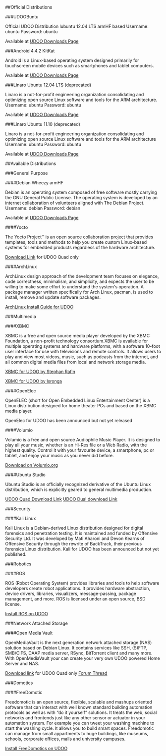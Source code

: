 ##Official Distributions

###UDOOBuntu

Official UDOO Distribution lubuntu 12.04 LTS armHF based Username: ubuntu Password: ubuntu

Available at [UDOO Downloads Page](http://www.udoo.org/downloads/)

###Android 4.4.2 KitKat

Android is a Linux-based operating system designed primarily for touchscreen mobile devices such as smartphones and tablet computers.

Available at [UDOO Downloads Page](http://www.udoo.org/downloads/)

###Linaro Ubuntu 12.04 LTS (deprecated)

Linaro is a not-for-profit engineering organization consolidating and optimizing open source Linux software and tools for the ARM architecture. Username: ubuntu Password: ubuntu

Available at [UDOO Downloads Page](http://www.udoo.org/downloads/)

###Linaro Ubuntu 11.10 (deprecated)

Linaro is a not-for-profit engineering organization consolidating and optimizing open source Linux software and tools for the ARM architecture Username: ubuntu Password: ubuntu

Available at [UDOO Downloads Page](http://www.udoo.org/downloads/)

##Available Distributions

###General Purpose

####Debian Wheezy armHF

Debian is an operating system composed of free software mostly carrying the GNU General Public License. The operating system is developed by an internet collaboration of volunteers aligned with The Debian Project. Username: debian Password: debian

Available at [UDOO Downloads Page](http://www.udoo.org/downloads/)

####Yocto

The Yocto Project™ is an open source collaboration project that provides templates, tools and methods to help you create custom Linux-based systems for embedded products regardless of the hardware architecture.

[Download Link](http://download.udoo.org/files/UDOO_Quad/Yocto_img/udoo_quad_revC_yocto_090713.zip) for UDOO Quad only

####ArchLinux

ArchLinux design approach of the development team focuses on elegance, code correctness, minimalism, and simplicity, and expects the user to be willing to make some effort to understand the system's operation. A package manager written specifically for Arch Linux, pacman, is used to install, remove and update software packages.

[ArchLinux Install Guide for UDOO](http://archlinuxarm.org/platforms/armv7/freescale/udoo)

###Multimedia

####XBMC

XBMC is a free and open source media player developed by the XBMC Foundation, a non-profit technology consortium.XBMC is available for multiple operating systems and hardware platforms, with a software 10-foot user interface for use with televisions and remote controls. It allows users to play and view most videos, music, such as podcasts from the internet, and all common digital media files from local and network storage media.

[XBMC for UDOO by Stephan Rafin](http://www.udoo.org/forum/viewtopic.php?f=28&t=518)

[XBMC for UDOO by Isronga](http://www.udoo.org/forum/viewtopic.php?f=28&t=357)

####OpenElec

OpenELEC (short for Open Embedded Linux Entertainment Center) is a Linux distribution designed for home theater PCs and based on the XBMC media player.

OpenElec for UDOO has been announced but not yet released

####Volumio

Volumio is a free and open source Audiophile Music Player. It is designed to play all your music, whether is an Hi-Res file or a Web Radio, with the highest quality. Control it with your favourite device, a smartphone, pc or tablet, and enjoy your music as you never did before.

[Download on Volumio.org](http://volumio.org/get-started/)

####Ubuntu Studio

Ubuntu Studio is an officially recognized derivative of the Ubuntu Linux distribution, which is explicitly geared to general multimedia production.

[UDOO Quad Download Link](http://sourceforge.net/projects/udooboard/files/UDOO_Quad/Ubuntu_Studio_img/)
[UDOO Dual download Link](http://sourceforge.net/projects/udooboard/files/UDOO_Dual/Ubuntu_Studio_img/)

###Security

####Kali Linux

Kali Linux is a Debian-derived Linux distribution designed for digital forensics and penetration testing. It is maintained and funded by Offensive Security Ltd. It was developed by Mati Aharoni and Devon Kearns of Offensive Security through the rewrite of BackTrack, their previous forensics Linux distribution.
Kali for UDOO has been announced but not yet published.

###Robotics

####ROS

ROS (Robot Operating System) provides libraries and tools to help software developers create robot applications. It provides hardware abstraction, device drivers, libraries, visualizers, message-passing, package management, and more. ROS is licensed under an open source, BSD license.

[Install ROS on UDOO](http://wiki.ros.org/hydro/Installation/UDOO)

###Network Attached Storage

####Open Media Vault

OpenMediaVault is the next generation network attached storage (NAS) solution based on Debian Linux. It contains services like SSH, (S)FTP, SMB/CIFS, DAAP media server, RSync, BitTorrent client and many more. With OpenMediaVault your can create your very own UDOO powered Home Server and NAS.

[Download link](http://sourceforge.net/projects/minimaldeb/files/Open%20Media%20Vault%20Udoo/Quad/OMV_Udoo_Quad.zip/download) for UDOO Quad only [Forum Thread](http://www.udoo.org/forum/open-media-vault-nas-operating-system-t337.html)

###Domotics

####FreeDomotic

Freedomotic is an open source, flexible, scalable and mashups oriented software that can interact with well known standard building automation protocols as well as with “do it yourself” solutions. It treats the web, social networks and frontends just like any other sensor or actuator in your automation system. For example you can tweet your washing machine to start the washing cycle. It allows you to build smart spaces. Freedomotic can manage from small appartments to huge buildings, like museums, schools, corporate offices, malls and university campuses.

[Install FreeDomotics on UDOO](http://freedomotic.com/content/install-freedomotic-udoo)










